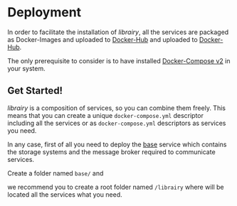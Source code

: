 # Deployment

In order to facilitate the installation of *librairy*, all the services are packaged as Docker-Images and uploaded to [Docker-Hub](https://hub.docker.com/u/librairy/dashboard/) and uploaded to [Docker-Hub](https://hub.docker.com/u/librairy/dashboard/).

The only prerequisite to consider is to have installed [Docker-Compose v2](https://docs.docker.com/compose/) in your system.

## Get Started!

*librairy* is a composition of services, so you can combine them freely. This means that you can create a unique `docker-compose.yml` descriptor including all the services or as `docker-compose.yml` descriptors as services you need. 

In any case, first of all you need to deploy the [base](https://github.com/librairy/base) service which contains the storage systems and the message broker required to communicate services.

Create a folder named `base/` and 



we recommend you to create a root folder named `/librairy` where will be located all the services what you need. 